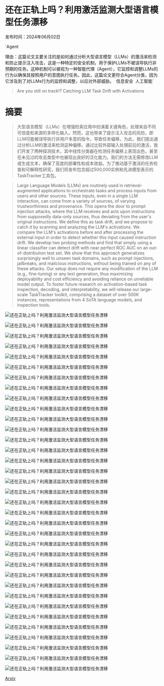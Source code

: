 # 还在正轨上吗？利用激活监测大型语言模型任务漂移

发布时间：2024年06月02日

`Agent

理由：这篇论文主要关注的是如何通过分析大型语言模型（LLMs）的激活来检测和防止提示注入攻击，这是一种特定的安全机制，用于保护LLMs不被误导执行非预期的任务。这种机制可以被视为一种智能代理（Agent），它监控和调整LLMs的行为以确保其按照用户的意图执行任务。因此，这篇论文更符合Agent分类，因为它涉及到了对LLMs行为的监控和调整，以应对外部威胁。` `信息安全` `人工智能`

> Are you still on track!? Catching LLM Task Drift with Activations

# 摘要

> 大型语言模型（LLMs）在增强检索应用中扮演着关键角色，处理来自不同可信度和来源的多样化输入。然而，这也带来了提示注入攻击的风险，即LLM可能被误导执行非用户本意的指令，导致任务偏移。为此，我们提出通过分析LLM的激活来检测这种偏移。通过比较外部输入处理前后的激活，我们开发了两种探测技术，其中线性分类器在检测任务偏移上表现出色，甚至在未见过的攻击类型中也展现出良好的泛化能力。我们的方法无需修改LLM或生成文本，确保了高度的部署性和成本效益。为了推动基于激活的任务检查和可解释性研究，我们将发布包含超过500,000实例和先进模型表示的TaskTracker工具包。

> Large Language Models (LLMs) are routinely used in retrieval-augmented applications to orchestrate tasks and process inputs from users and other sources. These inputs, even in a single LLM interaction, can come from a variety of sources, of varying trustworthiness and provenance. This opens the door to prompt injection attacks, where the LLM receives and acts upon instructions from supposedly data-only sources, thus deviating from the user's original instructions. We define this as task drift, and we propose to catch it by scanning and analyzing the LLM's activations. We compare the LLM's activations before and after processing the external input in order to detect whether this input caused instruction drift. We develop two probing methods and find that simply using a linear classifier can detect drift with near perfect ROC AUC on an out-of-distribution test set. We show that this approach generalizes surprisingly well to unseen task domains, such as prompt injections, jailbreaks, and malicious instructions, without being trained on any of these attacks. Our setup does not require any modification of the LLM (e.g., fine-tuning) or any text generation, thus maximizing deployability and cost efficiency and avoiding reliance on unreliable model output. To foster future research on activation-based task inspection, decoding, and interpretability, we will release our large-scale TaskTracker toolkit, comprising a dataset of over 500K instances, representations from 4 SoTA language models, and inspection tools.

![还在正轨上吗？利用激活监测大型语言模型任务漂移](../../../paper_images/2406.00799/x1.png)

![还在正轨上吗？利用激活监测大型语言模型任务漂移](../../../paper_images/2406.00799/x2.png)

![还在正轨上吗？利用激活监测大型语言模型任务漂移](../../../paper_images/2406.00799/x3.png)

![还在正轨上吗？利用激活监测大型语言模型任务漂移](../../../paper_images/2406.00799/x4.png)

![还在正轨上吗？利用激活监测大型语言模型任务漂移](../../../paper_images/2406.00799/x5.png)

![还在正轨上吗？利用激活监测大型语言模型任务漂移](../../../paper_images/2406.00799/x6.png)

![还在正轨上吗？利用激活监测大型语言模型任务漂移](../../../paper_images/2406.00799/x7.png)

![还在正轨上吗？利用激活监测大型语言模型任务漂移](../../../paper_images/2406.00799/x8.png)

![还在正轨上吗？利用激活监测大型语言模型任务漂移](../../../paper_images/2406.00799/x9.png)

![还在正轨上吗？利用激活监测大型语言模型任务漂移](../../../paper_images/2406.00799/x10.png)

![还在正轨上吗？利用激活监测大型语言模型任务漂移](../../../paper_images/2406.00799/x11.png)

![还在正轨上吗？利用激活监测大型语言模型任务漂移](../../../paper_images/2406.00799/x12.png)

![还在正轨上吗？利用激活监测大型语言模型任务漂移](../../../paper_images/2406.00799/x13.png)

![还在正轨上吗？利用激活监测大型语言模型任务漂移](../../../paper_images/2406.00799/x14.png)

![还在正轨上吗？利用激活监测大型语言模型任务漂移](../../../paper_images/2406.00799/x15.png)

![还在正轨上吗？利用激活监测大型语言模型任务漂移](../../../paper_images/2406.00799/x16.png)

![还在正轨上吗？利用激活监测大型语言模型任务漂移](../../../paper_images/2406.00799/x17.png)

![还在正轨上吗？利用激活监测大型语言模型任务漂移](../../../paper_images/2406.00799/x18.png)

![还在正轨上吗？利用激活监测大型语言模型任务漂移](../../../paper_images/2406.00799/x19.png)

![还在正轨上吗？利用激活监测大型语言模型任务漂移](../../../paper_images/2406.00799/x20.png)

![还在正轨上吗？利用激活监测大型语言模型任务漂移](../../../paper_images/2406.00799/x21.png)

![还在正轨上吗？利用激活监测大型语言模型任务漂移](../../../paper_images/2406.00799/x22.png)

![还在正轨上吗？利用激活监测大型语言模型任务漂移](../../../paper_images/2406.00799/x23.png)

![还在正轨上吗？利用激活监测大型语言模型任务漂移](../../../paper_images/2406.00799/x24.png)

![还在正轨上吗？利用激活监测大型语言模型任务漂移](../../../paper_images/2406.00799/x25.png)

![还在正轨上吗？利用激活监测大型语言模型任务漂移](../../../paper_images/2406.00799/x26.png)

![还在正轨上吗？利用激活监测大型语言模型任务漂移](../../../paper_images/2406.00799/x27.png)

![还在正轨上吗？利用激活监测大型语言模型任务漂移](../../../paper_images/2406.00799/x28.png)

![还在正轨上吗？利用激活监测大型语言模型任务漂移](../../../paper_images/2406.00799/x29.png)

![还在正轨上吗？利用激活监测大型语言模型任务漂移](../../../paper_images/2406.00799/x30.png)

![还在正轨上吗？利用激活监测大型语言模型任务漂移](../../../paper_images/2406.00799/x31.png)

![还在正轨上吗？利用激活监测大型语言模型任务漂移](../../../paper_images/2406.00799/x32.png)

![还在正轨上吗？利用激活监测大型语言模型任务漂移](../../../paper_images/2406.00799/x33.png)

![还在正轨上吗？利用激活监测大型语言模型任务漂移](../../../paper_images/2406.00799/x34.png)

![还在正轨上吗？利用激活监测大型语言模型任务漂移](../../../paper_images/2406.00799/x35.png)

[Arxiv](https://arxiv.org/abs/2406.00799)